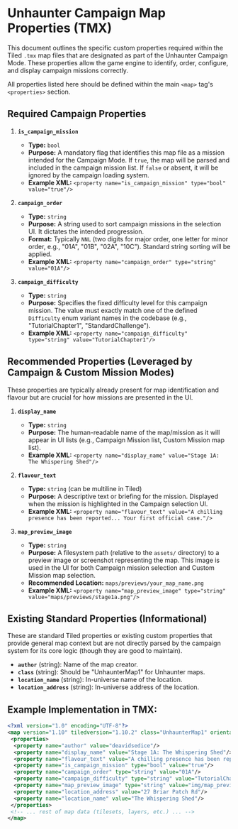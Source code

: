 # Unhaunter Campaign Map Properties (TMX)

This document outlines the specific custom properties required within the Tiled `.tmx` map files that are designated as part of the Unhaunter Campaign Mode. These properties allow the game engine to identify, order, configure, and display campaign missions correctly.

All properties listed here should be defined within the main `<map>` tag's `<properties>` section.

## Required Campaign Properties

1.  **`is_campaign_mission`**
    *   **Type:** `bool`
    *   **Purpose:** A mandatory flag that identifies this map file as a mission intended for the Campaign Mode. If `true`, the map will be parsed and included in the campaign mission list. If `false` or absent, it will be ignored by the campaign loading system.
    *   **Example XML:** `<property name="is_campaign_mission" type="bool" value="true"/>`

2.  **`campaign_order`**
    *   **Type:** `string`
    *   **Purpose:** A string used to sort campaign missions in the selection UI. It dictates the intended progression.
    *   **Format:** Typically `NNL` (two digits for major order, one letter for minor order, e.g., "01A", "01B", "02A", "10C"). Standard string sorting will be applied.
    *   **Example XML:** `<property name="campaign_order" type="string" value="01A"/>`

3.  **`campaign_difficulty`**
    *   **Type:** `string`
    *   **Purpose:** Specifies the fixed difficulty level for this campaign mission. The value must exactly match one of the defined `Difficulty` enum variant names in the codebase (e.g., "TutorialChapter1", "StandardChallenge").
    *   **Example XML:** `<property name="campaign_difficulty" type="string" value="TutorialChapter1"/>`

## Recommended Properties (Leveraged by Campaign & Custom Mission Modes)

These properties are typically already present for map identification and flavour but are crucial for how missions are presented in the UI.

1.  **`display_name`**
    *   **Type:** `string`
    *   **Purpose:** The human-readable name of the map/mission as it will appear in UI lists (e.g., Campaign Mission list, Custom Mission map list).
    *   **Example XML:** `<property name="display_name" value="Stage 1A: The Whispering Shed"/>`

2.  **`flavour_text`**
    *   **Type:** `string` (can be multiline in Tiled)
    *   **Purpose:** A descriptive text or briefing for the mission. Displayed when the mission is highlighted in the Campaign selection UI.
    *   **Example XML:** `<property name="flavour_text" value="A chilling presence has been reported... Your first official case."/>`

3.  **`map_preview_image`**
    *   **Type:** `string`
    *   **Purpose:** A filesystem path (relative to the `assets/` directory) to a preview image or screenshot representing the map. This image is used in the UI for both Campaign mission selection and Custom Mission map selection.
    *   **Recommended Location:** `maps/previews/your_map_name.png`
    *   **Example XML:** `<property name="map_preview_image" type="string" value="maps/previews/stage1a.png"/>`

## Existing Standard Properties (Informational)

These are standard Tiled properties or existing custom properties that provide general map context but are not directly parsed by the campaign system for its core logic (though they are good to maintain).

*   **`author`** (string): Name of the map creator.
*   **`class`** (string): Should be "UnhaunterMap1" for Unhaunter maps.
*   **`location_name`** (string): In-universe name of the location.
*   **`location_address`** (string): In-universe address of the location.

## Example Implementation in TMX:

```xml
<?xml version="1.0" encoding="UTF-8"?>
<map version="1.10" tiledversion="1.10.2" class="UnhaunterMap1" orientation="isometric" renderorder="right-down" width="20" height="20" tilewidth="32" tileheight="16" infinite="0" nextlayerid="2" nextobjectid="1">
 <properties>
  <property name="author" value="deavidsedice"/>
  <property name="display_name" value="Stage 1A: The Whispering Shed"/>
  <property name="flavour_text" value="A chilling presence has been reported in this seemingly innocuous shed. Locals say tools move on their own. Your first official case."/>
  <property name="is_campaign_mission" type="bool" value="true"/>
  <property name="campaign_order" type="string" value="01A"/>
  <property name="campaign_difficulty" type="string" value="TutorialChapter1"/>
  <property name="map_preview_image" type="string" value="img/map_previews/stage1a_shed.png"/>
  <property name="location_address" value="27 Briar Patch Rd"/>
  <property name="location_name" value="The Whispering Shed"/>
 </properties>
 <!-- ... rest of map data (tilesets, layers, etc.) ... -->
</map>